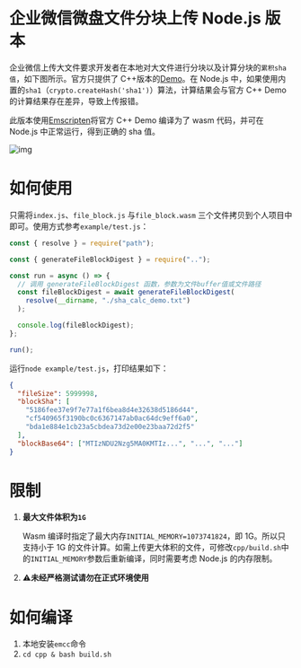 # 企业微信微盘文件分块上传 Node.js 版本

企业微信上传大文件要求开发者在本地对大文件进行分块以及计算分块的`累积sha值`，如下图所示。官方只提供了 C++版本的[Demo](https://github.com/wecomopen/file_block_digest)。在 Node.js 中，如果使用内置的`sha1`（`crypto.createHash('sha1')`）算法，计算结果会与官方 C++ Demo 的计算结果存在差异，导致上传报错。

此版本使用[Emscripten](https://emscripten.org/index.html)将官方 C++ Demo 编译为了 wasm 代码，并可在 Node.js 中正常运行，得到正确的 sha 值。

![img](https://wework.qpic.cn/wwpic/96231_Zl6gOI-1TG6WokZ_1657629301/0)

# 如何使用

只需将`index.js`、`file_block.js` 与`file_block.wasm` 三个文件拷贝到个人项目中即可。使用方式参考`example/test.js`：

```js
const { resolve } = require("path");

const { generateFileBlockDigest } = require("..");

const run = async () => {
  // 调用 generateFileBlockDigest 函数，参数为文件buffer值或文件路径
  const fileBlockDigest = await generateFileBlockDigest(
    resolve(__dirname, "./sha_calc_demo.txt")
  );

  console.log(fileBlockDigest);
};

run();
```

运行`node example/test.js`，打印结果如下：

```json
{
  "fileSize": 5999998,
  "blockSha": [
    "5186fee37e9f7e77a1f6bea8d4e32638d5186d44",
    "cf540965f3190bc0c6367147ab0ac64dc9eff6a0",
    "bda1e884e1cb23a5cbdea73d2e00e23baa72d2f5"
  ],
  "blockBase64": ["MTIzNDU2Nzg5MA0KMTIz...", "...", "..."]
}
```

# 限制

1. **最大文件体积为`1G`**

   Wasm 编译时指定了最大内存`INITIAL_MEMORY=1073741824`，即 1G。所以只支持小于 1G 的文件计算。如需上传更大体积的文件，可修改`cpp/build.sh`中的`INITIAL_MEMORY`参数后重新编译，同时需要考虑 Node.js 的内存限制。

2. ⚠️**未经严格测试请勿在正式环境使用**

# 如何编译

1. 本地安装`emcc`命令
2. `cd cpp & bash build.sh`
